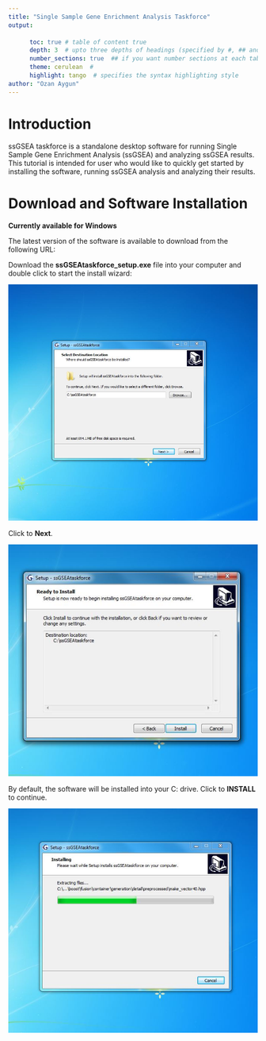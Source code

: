 ```yaml
---
title: "Single Sample Gene Enrichment Analysis Taskforce"
output: 
   
      toc: true # table of content true
      depth: 3  # upto three depths of headings (specified by #, ## and ###)
      number_sections: true  ## if you want number sections at each table header
      theme: cerulean  #
      highlight: tango  # specifies the syntax highlighting style
author: "Ozan Aygun"
---
```



# Introduction

ssGSEA taskforce is a standalone desktop software for running Single Sample Gene Enrichment Analysis (ssGSEA) and analyzing ssGSEA results. This tutorial is intended for user who would like to quickly get started by installing the software, running ssGSEA analysis and analyzing their results.

# Download and Software Installation

**Currently available for Windows**

The latest version of the software is available to download from the following URL:


Download the **ssGSEAtaskforce_setup.exe** file into your computer and double click to start the install wizard:

![](Figures/Capture8.JPG)

Click to **Next**.

![](Figures/Capture9.JPG)

By default, the software will be installed into your C: drive. Click to **INSTALL** to continue.

![](Figures/Capture11.JPG)

